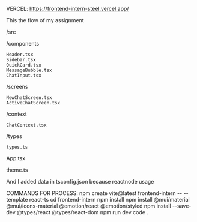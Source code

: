 VERCEL: https://frontend-intern-steel.vercel.app/

This the flow of my assignment

/src

  /components
  
    Header.tsx
    Sidebar.tsx
    QuickCard.tsx
    MessageBubble.tsx
    ChatInput.tsx
    
  /screens
  
    NewChatScreen.tsx
    ActiveChatScreen.tsx
    
  /context
  
    ChatContext.tsx
  /types
  
    types.ts
    
  App.tsx
  
  theme.ts
  
  And I added data in tsconfig.json because reactnode usage

COMMANDS FOR PROCESS:
npm create vite@latest frontend-intern -- --template react-ts
cd frontend-intern
npm install
npm install @mui/material @mui/icons-material @emotion/react @emotion/styled
npm install --save-dev @types/react @types/react-dom
npm run dev
code .
